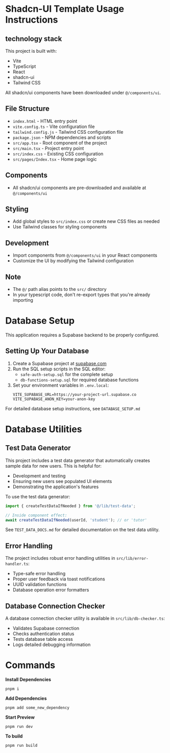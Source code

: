 # Shadcn-UI Template Usage Instructions

## technology stack

This project is built with:

- Vite
- TypeScript
- React
- shadcn-ui
- Tailwind CSS

All shadcn/ui components have been downloaded under `@/components/ui`.

## File Structure

- `index.html` - HTML entry point
- `vite.config.ts` - Vite configuration file
- `tailwind.config.js` - Tailwind CSS configuration file
- `package.json` - NPM dependencies and scripts
- `src/app.tsx` - Root component of the project
- `src/main.tsx` - Project entry point
- `src/index.css` - Existing CSS configuration
- `src/pages/Index.tsx` - Home page logic

## Components

- All shadcn/ui components are pre-downloaded and available at `@/components/ui`

## Styling

- Add global styles to `src/index.css` or create new CSS files as needed
- Use Tailwind classes for styling components

## Development

- Import components from `@/components/ui` in your React components
- Customize the UI by modifying the Tailwind configuration

## Note

- The `@/` path alias points to the `src/` directory
- In your typescript code, don't re-export types that you're already importing

# Database Setup

This application requires a Supabase backend to be properly configured. 

## Setting Up Your Database

1. Create a Supabase project at [supabase.com](https://supabase.com)
2. Run the SQL setup scripts in the SQL editor:
   - `safe-auth-setup.sql` for the complete setup
   - `db-functions-setup.sql` for required database functions
3. Set your environment variables in `.env.local`:
   ```
   VITE_SUPABASE_URL=https://your-project-url.supabase.co
   VITE_SUPABASE_ANON_KEY=your-anon-key
   ```

For detailed database setup instructions, see `DATABASE_SETUP.md`

# Database Utilities

## Test Data Generator

This project includes a test data generator that automatically creates sample data for new users. This is helpful for:

- Development and testing
- Ensuring new users see populated UI elements
- Demonstrating the application's features

To use the test data generator:

```typescript
import { createTestDataIfNeeded } from '@/lib/test-data';

// Inside component effect:
await createTestDataIfNeeded(userId, 'student'); // or 'tutor'
```

See `TEST_DATA_DOCS.md` for detailed documentation on the test data utility.

## Error Handling

The project includes robust error handling utilities in `src/lib/error-handler.ts`:

- Type-safe error handling
- Proper user feedback via toast notifications
- UUID validation functions
- Database operation error formatters

## Database Connection Checker

A database connection checker utility is available in `src/lib/db-checker.ts`:

- Validates Supabase connection
- Checks authentication status
- Tests database table access
- Logs detailed debugging information

# Commands

**Install Dependencies**

```shell
pnpm i
```

**Add Dependencies**

```shell
pnpm add some_new_dependency
```

**Start Preview**

```shell
pnpm run dev
```

**To build**

```shell
pnpm run build
```
